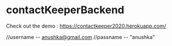 # contactKeeperBackend

Check out the demo :
https://contactkeeper2020.herokuapp.com/

//username -- anushka@gmail.com
//passname -- "anushka"
